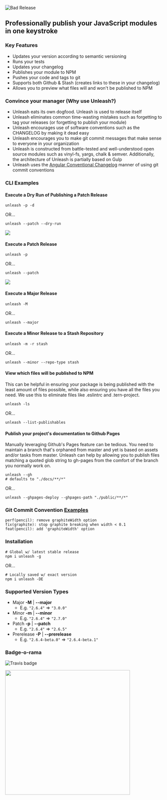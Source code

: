 ![Bad Release](https://cloud.githubusercontent.com/assets/77849/16959116/498ef28a-4d98-11e6-8d99-6fb08aa1d1c4.gif)

## Professionally publish your JavaScript modules in one keystroke


### Key Features
* Updates your version according to semantic versioning
* Runs your tests
* Updates your changelog
* Publishes your module to NPM
* Pushes your code and tags to git
* Supports both Github & Stash (creates links to these in your changelog)
* Allows you to preview what files will and won't be published to NPM

### Convince your manager (Why use Unleash?)
* Unleash eats its own dogfood. Unleash is used to release itself
* Unleash eliminates common time-wasting mistakes such as forgetting to tag your releases (or forgetting to publish your module)
* Unleash encourages use of software conventions such as the CHANGELOG by making it dead easy
* Unleash encourages you to make git commit messages that make sense to everyone in your organization
* Unleash is constructed from battle-tested and well-understood open source modules such as vinyl-fs, yargs, chalk & semver. Additionally, the architecture of Unleash is partially based on Gulp
* Unleash uses the [Angular Conventional Changelog](https://github.com/ajoslin/conventional-changelog/blob/9c359faacea93b566f19c4c7214a6bca58edf99f/conventions/angular.md) manner of using git commit conventions


### CLI Examples
#### Execute a Dry Run of Publishing a Patch Release
```
unleash -p -d
```
OR...
```
unleash --patch --dry-run
```

![](https://raw.githubusercontent.com/jameswomack/unleash/bd4eeedb742dc099a8545879924c270b915deb5b/screens/dry-run.png)

#### Execute a Patch Release
```
unleash -p
```
OR...
```
unleash --patch
```
![](https://raw.githubusercontent.com/jameswomack/unleash/683c4cea7a0ed58d733b51cf20a15bdf9fb563c4/screens/run.png)


#### Execute a Major Release
```
unleash -M
```
OR...
```
unleash --major
```

#### Execute a Minor Release to a Stash Repository
```
unleash -m -r stash
```
OR...
```
unleash --minor --repo-type stash
```

#### View which files will be published to NPM
This can be helpful in ensuring your package is being published with the least
amount of files possible, while also ensuring you have all the files you need.
We use this to eliminate files like .eslintrc and .tern-project.
```
unleash -ls
```
OR...
```
unleash --list-publishables
```

#### Publish your project's documentation to Github Pages
Manually leveraging Github's Pages feature can be tedious. You need to maintain
a branch that's orphaned from master and yet is based on assets and/or tasks
from master. Unleash can help by allowing you to publish files matching a quoted
glob string to gh-pages from the comfort of the branch you normally work on.
```
unleash --gh
# defaults to "./docs/**/*"
```
OR...
```
unleash --ghpages-deploy --ghpages-path "./public/**/*"
```

### Git Commit Convention [Examples](https://github.com/ajoslin/conventional-changelog/blob/9c359faacea93b566f19c4c7214a6bca58edf99f/conventions/angular.md)
```
perf(pencil): remove graphiteWidth option
fix(graphite): stop graphite breaking when width < 0.1
feat(pencil): add 'graphiteWidth' option
```

### Installation

```
# Global w/ latest stable release
npm i unleash -g
```
OR...
```
# Locally saved w/ exact version
npm i unleash -DE
```

### Supported Version Types
* Major **-M** | **--major**
  * E.g. `"2.6.4"` => `"3.0.0"`
* Minor **-m** | **--minor**
  * E.g. `"2.6.4"` => `"2.7.0"`
* Patch **-p** | **--patch**
  * E.g. `"2.6.4"` => `"2.6.5"`
* Prerelease **-P** | **--prerelease**
  * E.g. `"2.6.4-beta.0"` => `"2.6.4-beta.1"`
  
### Badge-o-rama
![Travis badge](https://travis-ci.org/Netflix/unleash.svg)

<img src="https://c2.staticflickr.com/4/3738/11674920374_34acde064b_b.jpg" width="400">

